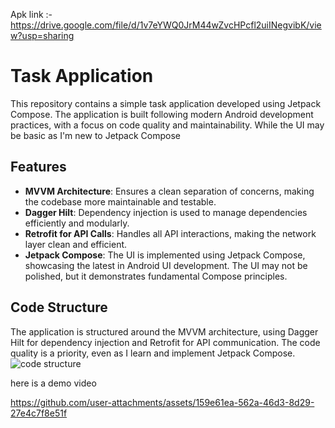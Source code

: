 
Apk link :- https://drive.google.com/file/d/1v7eYWQ0JrM44wZvcHPcfl2uiINegvibK/view?usp=sharing


# Task Application

This repository contains a simple task application developed using Jetpack Compose. The application is built following modern Android development practices, with a focus on code quality and maintainability. While the UI may be basic as I'm new to Jetpack Compose

## **Features**

- **MVVM Architecture**: Ensures a clean separation of concerns, making the codebase more maintainable and testable.
- **Dagger Hilt**: Dependency injection is used to manage dependencies efficiently and modularly.
- **Retrofit for API Calls**: Handles all API interactions, making the network layer clean and efficient.
- **Jetpack Compose**: The UI is implemented using Jetpack Compose, showcasing the latest in Android UI development. The UI may not be polished, but it demonstrates fundamental Compose principles.

## **Code Structure**

The application is structured around the MVVM architecture, using Dagger Hilt for dependency injection and Retrofit for API communication. The code quality is a priority, even as I learn and implement Jetpack Compose.
![code structure](https://github.com/user-attachments/assets/40196c17-80f1-49e9-bf08-6d97dbc26233)



 here is a demo video 

https://github.com/user-attachments/assets/159e61ea-562a-46d3-8d29-27e4c7f8e51f

